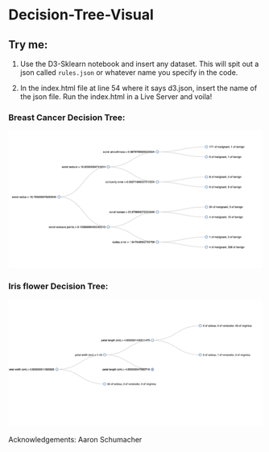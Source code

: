 # Decision-Tree-Visual

## Try me:

1. Use the D3-Sklearn notebook and insert any dataset. This will spit out a json called `rules.json` or whatever name you specify in the code. 

2. In the index.html file at line 54 where it says d3.json, insert the name of the json file. Run the index.html in a Live Server and voila!

### Breast Cancer Decision Tree:
![cancer](imgs/cancer.png)

### Iris flower Decision Tree:
![tree-d3](imgs/tree-d3.png)

Acknowledgements: Aaron Schumacher
